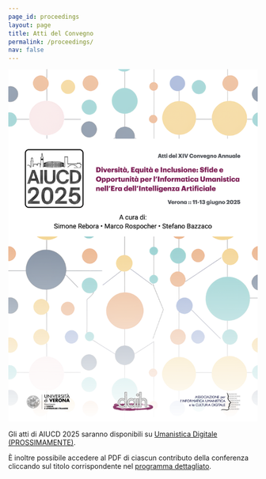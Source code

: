 ```yaml
---
page_id: proceedings
layout: page
title: Atti del Convegno
permalink: /proceedings/
nav: false
---
```


<a href="https://umanisticadigitale.unibo.it/pages/boa" data-lightbox="proceedings-front" data-title="proceedings AIUCD 2025">
  <img src="/assets/img/proceedings-front.png" alt="Copertina dei proceedings AIUCD 2025" class="proceedings-thumbnail">
</a>

Gli atti di AIUCD 2025 saranno disponibili su [Umanistica Digitale (PROSSIMAMENTE)](https://umanisticadigitale.unibo.it/pages/boa).

È inoltre possibile accedere al PDF di ciascun contributo della conferenza cliccando sul titolo corrispondente nel [programma dettagliato](/detailed-schedule/).
